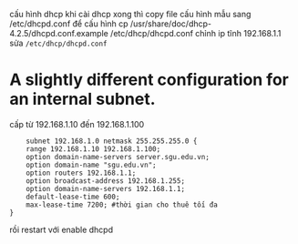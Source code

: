 cấu hình dhcp
khi cài dhcp xong thì copy file cấu hình mẫu sang /etc/dhcpd.conf để cấu hình
cp /usr/share/doc/dhcp-4.2.5/dhcpd.conf.example /etc/dhcp/dhcpd.conf
chỉnh ip tĩnh 192.168.1.1
sửa ```/etc/dhcp/dhcpd.conf```
# A slightly different configuration for an internal subnet.
cấp từ 192.168.1.10 đến 192.168.1.100
```
    subnet 192.168.1.0 netmask 255.255.255.0 {
    range 192.168.1.10 192.168.1.100;
    option domain-name-servers server.sgu.edu.vn;
    option domain-name "sgu.edu.vn";
    option routers 192.168.1.1;
    option broadcast-address 192.168.1.255;
    option domain-name-servers 192.168.1.1;
    default-lease-time 600;
    max-lease-time 7200; #thời gian cho thuê tối đa
} 
```
rồi restart với enable dhcpd
